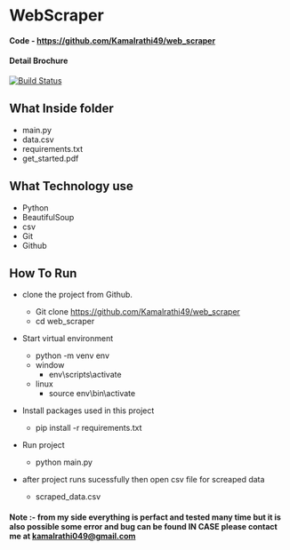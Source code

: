 # WebScraper
#### Code - https://github.com/Kamalrathi49/web_scraper
#### Detail Brochure

[![Build Status](https://travis-ci.org/joemccann/dillinger.svg?branch=master)](https://travis-ci.org/joemccann/dillinger)

## What Inside folder
- main.py 
- data.csv
- requirements.txt
- get_started.pdf

## What Technology use
- Python
- BeautifulSoup
- csv
- Git
- Github

## How To Run 
- clone the project from Github.
  -  Git clone https://github.com/Kamalrathi49/web_scraper
  - cd web_scraper
- Start virtual environment
  - python -m venv env
  - window
    - env\scripts\activate
  - linux
    - source env\bin\activate
- Install packages used in this project
  - pip install -r requirements.txt

- Run project
  - python main.py

- after project runs sucessfully then  open csv file for screaped data
  - scraped_data.csv


#### Note :- from my side everything is perfact and tested many time but it is also possible some error and bug can be found IN CASE please contact me at kamalrathi049@gmail.com

